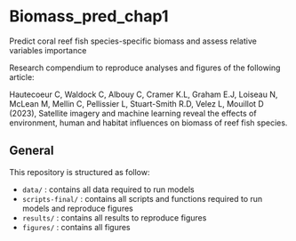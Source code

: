
# Biomass_pred_chap1

Predict coral reef fish species-specific biomass and assess relative variables importance

Research compendium to reproduce analyses and figures of the following article:

Hautecoeur C, Waldock C, Albouy C, Cramer K.L, Graham E.J, Loiseau N, McLean M, Mellin C, Pellissier L, Stuart-Smith R.D, Velez L, Mouillot D (2023), Satellite imagery and machine learning reveal the effects of environment, human and habitat influences on biomass of reef fish species. 

## General

This repository is structured as follow:
- `data/` : contains all data required to run models
- `scripts-final/` : contains all scripts and functions required to run models and reproduce figures
- `results/` : contains all results to reproduce figures
- `figures/` : contains all figures


